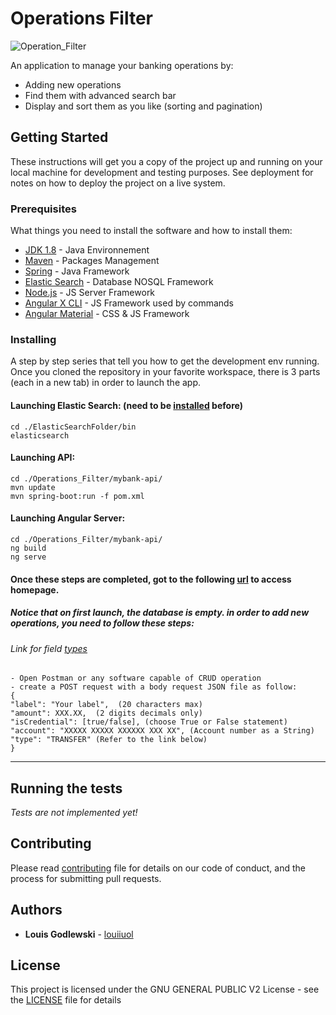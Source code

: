 # Operations Filter
<img src="http://phronesis-partners.com/sra/wp-content/uploads/2017/07/Investment-Bankin-1.jpg" title="OperationFilter" alt="Operation_Filter">

An application to manage your banking operations by: 
* Adding new operations
* Find them with advanced search bar
* Display and sort them as you like (sorting and pagination)

## Getting Started

These instructions will get you a copy of the project up and running on your local machine for development and testing purposes. See deployment for notes on how to deploy the project on a live system.

### Prerequisites

What things you need to install the software and how to install them:

* [JDK 1.8](https://www.oracle.com/technetwork/java/javase/downloads/jdk8-downloads-2133151.html) - Java Environnement
* [Maven](https://maven.apache.org/) - Packages Management
* [Spring](https://spring.io/) - Java Framework
* [Elastic Search](https://www.elastic.co/guide/en/elasticsearch/client/java-api/current/index.html) - Database NOSQL Framework
* [Node.js](https://nodejs.org/en/) - JS Server Framework
* [Angular X CLI](https://cli.angular.io/) - JS Framework used by commands
* [Angular Material](https://material.angular.io/components/categories) - CSS & JS Framework

### Installing

A step by step series that tell you how to get the development env running. Once you cloned the repository in your favorite workspace, there is 3 parts (each in a new tab) in order to launch the app. 

#### Launching Elastic Search: (need to be [installed](https://www.elastic.co/guide/en/elasticsearch/reference/current/install-elasticsearch.html) before)

```
cd ./ElasticSearchFolder/bin
elasticsearch
```

#### Launching API: 
```
cd ./Operations_Filter/mybank-api/
mvn update
mvn spring-boot:run -f pom.xml
```

#### Launching Angular Server:
```
cd ./Operations_Filter/mybank-api/
ng build
ng serve
```

#### Once these steps are completed, got to the following [url](http://localhost:4200/) to access homepage. 
##### Notice that on first launch, the database is empty. in order to add new operations, you need to follow these steps:
###### *Link for field [types](https://github.com/louiiuol/Operations_Filter/blob/master/mybank-api/src/main/java/com/mybank/app/entities/OperationType.java)*
```
- Open Postman or any software capable of CRUD operation 
- create a POST request with a body request JSON file as follow: 
{
"label": "Your label",  (20 characters max)
"amount": XXX.XX,  (2 digits decimals only)
"isCredential": [true/false], (choose True or False statement)
"account": "XXXXX XXXXX XXXXXX XXX XX", (Account number as a String)
"type": "TRANSFER" (Refer to the link below)
}
```
---

## Running the tests

*Tests are not implemented yet!*

## Contributing

Please read [contributing](https://gist.github.com/louiiuol/f1ca9436c877c85f39f20e683ed64156) file for details on our code of conduct, and the process for submitting pull requests.

## Authors

* **Louis Godlewski**  - [louiiuol](https://github.com/louiiuol)

## License

This project is licensed under the GNU GENERAL PUBLIC V2 License - see the [LICENSE](LICENSE) file for details
